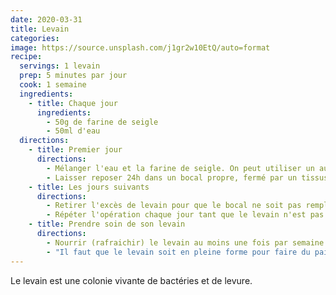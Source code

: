 ```yaml
---
date: 2020-03-31
title: Levain
categories:
image: https://source.unsplash.com/j1gr2w10EtQ/auto=format
recipe:
  servings: 1 levain
  prep: 5 minutes par jour
  cook: 1 semaine
  ingredients:
    - title: Chaque jour
      ingredients:
        - 50g de farine de seigle
        - 50ml d'eau
  directions:
    - title: Premier jour
      directions:
        - Mélanger l'eau et la farine de seigle. On peut utiliser un autre type de farine mais pour une raison qui m'échappe le seigle semble fonctionner beaucoup mieux...
        - Laisser reposer 24h dans un bocal propre, fermé par un tissus lâche (juste pour éviter que des insectes y rentrent) et à température ambiante.
    - title: Les jours suivants
      directions:
        - Retirer l'excès de levain pour que le bocal ne soit pas rempli à plus d'un quart (donc disonc à partir du troisième jour).
        - Répéter l'opération chaque jour tant que le levain n'est pas colonisé. Une fois que le levain est lançé, il double de volume après six heures, donc c'est facile à détecter !
    - title: Prendre soin de son levain
      directions:
        - Nourrir (rafraichir) le levain au moins une fois par semaine (ou toutes les deux semaines s'il est au réfrigérateur).
        - "Il faut que le levain soit en pleine forme pour faire du pain : pensez à le rafraichir avant de vous lancer dans la confection d'un pain."
---
```


Le levain est une colonie vivante de bactéries et de levure.
